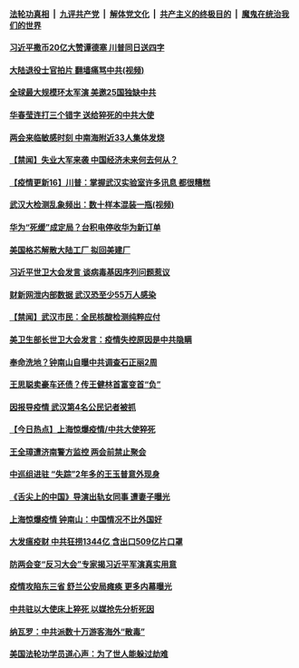 ####  [法轮功真相](../../../../basic/blob/master/README.md?t=05191402) &nbsp;|&nbsp; [九评共产党](../../../../9ping.md/blob/master/README.md?t=05191402) &nbsp;|&nbsp; [解体党文化](../../../../jtdwh.md/blob/master/README.md?t=05191402)  &nbsp;|&nbsp; [共产主义的终极目的](../../../../gczydzjmd.md/blob/master/README.md?t=05191402) &nbsp;|&nbsp; [魔鬼在统治我们的世界](../../../../mgztzwmdsj.md/blob/master/README.md?t=05191402) 

#### [习近平撒币20亿大赞谭德塞 川普同日送四字](../pages/prog204/a102850393.md?t=05191402) 

#### [大陆退役士官拍片 翻墙痛骂中共(视频)](../pages/prog204/a102850360.md?t=05191402) 

#### [全球最大规模环太军演 美邀25国独缺中共](../pages/prog204/a102850345.md?t=05191402) 

#### [华春莹连打三个错字 送给猝死的中共大使](../pages/prog204/a102850331.md?t=05191402) 

#### [两会来临敏感时刻 中南海附近33人集体发烧](../pages/prog204/a102850294.md?t=05191402) 


#### [【禁闻】失业大军来袭 中国经济未来何去何从？](../pages/prog204/a102850261.md?t=05191402) 

#### [【疫情更新16】川普：掌握武汉实验室许多讯息 都很糟糕](../pages/prog204/a102849540.md?t=05191402) 

#### [武汉大检测乱象频出：数十样本混装一瓶(视频)](../pages/prog204/a102850056.md?t=05191402) 

#### [华为“死缓”成定局？台积电停收华为新订单](../pages/prog204/a102850194.md?t=05191402) 

#### [美国格芯解散大陆工厂 拟回美建厂](../pages/prog204/a102850115.md?t=05191402) 

#### [习近平世卫大会发言 谈病毒基因序列问题惹议](../pages/prog204/a102850113.md?t=05191402) 

#### [财新网泄内部数据 武汉恐至少55万人感染](../pages/prog204/a102850108.md?t=05191402) 

#### [【禁闻】武汉市民：全民核酸检测纯粹应付](../pages/prog204/a102850143.md?t=05191402) 

#### [美卫生部长世卫大会发言：疫情失控原因是中共隐瞒](../pages/prog204/a102850123.md?t=05191402) 

#### [奉命洗地？钟南山自曝中共调查石正丽2周](../pages/prog204/a102850046.md?t=05191402) 

#### [王思聪卖豪车还债？传王健林首富变首“负”](../pages/prog204/a102849891.md?t=05191402) 

#### [因报导疫情 武汉第4名公民记者被抓](../pages/prog204/a102849888.md?t=05191402) 

#### [【今日热点】上海惊爆疫情/中共大使猝死](../pages/prog204/a102849807.md?t=05191402) 

#### [王全璋遭济南警方监控 两会前禁止聚会](../pages/prog204/a102849862.md?t=05191402) 

#### [中巡组进驻 “失踪”2年多的王玉普意外现身](../pages/prog204/a102849820.md?t=05191402) 

#### [《舌尖上的中国》导演出轨女同事 遭妻子曝光](../pages/prog204/a102849762.md?t=05191402) 

#### [上海惊爆疫情 钟南山：中国情况不比外国好](../pages/prog204/a102849761.md?t=05191402) 

#### [大发瘟疫财 中共狂捞1344亿 含出口509亿片口罩](../pages/prog204/a102849760.md?t=05191402) 

#### [防两会变“反习大会”专家揭习近平军演真实用意](../pages/prog204/a102849701.md?t=05191402) 

#### [疫情攻陷东三省 舒兰公安局瘫痪 更多内幕曝光](../pages/prog204/a102849713.md?t=05191402) 

#### [中共驻以大使床上猝死 以媒抢先分析死因](../pages/prog204/a102849646.md?t=05191402) 

#### [纳瓦罗：中共派数十万游客海外“散毒”](../pages/prog204/a102849637.md?t=05191402) 


#### [美国法轮功学员道心声：为了世人能躲过劫难](../pages/prog204/a102849562.md?t=05191402) 

